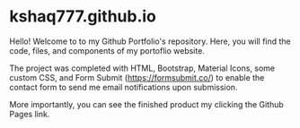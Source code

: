 # kshaq777.github.io

Hello! Welcome to to my Github Portfolio's repository. Here, you will find the code, files, and components of my portoflio website. 

The project was completed with HTML, Bootstrap, Material Icons, some custom CSS, and Form Submit (https://formsubmit.co/) to enable the contact form to send me email notifications upon submission. 

More importantly, you can see the finished product my clicking the Github Pages link. 

